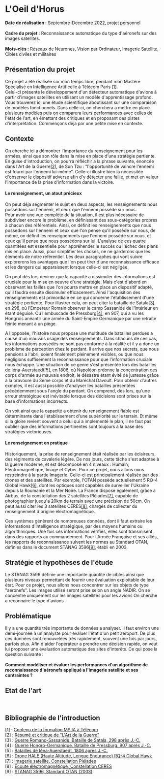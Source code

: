 # L'Oeil d'Horus

**Date de réalisation :** Septembre-Decembre 2022, projet personnel  
<br>
**Cadre du projet :** Reconnaissance automatique du type d'aéronefs sur des images satellites.  
<br>
**Mots-clés :** Réseaux de Neurones, Vision par Ordinateur, Imagerie Satellite, Cibles civiles et militaires  

## Présentation du projet
Ce projet a été réalisée sur mon temps libre, pendant mon Mastère Spécialisé en Intelligence Artificelle à Télécom Paris [[1]](#ref1).  
Celui-ci présente le développement d'un détecteur automatique d'avions à partir d'images satellites en utilisant un modèle d'apprentissage profond.
Vous trouverez ici une étude scientifique aboutissant sur une comparaison de modèles fonctionnels.
Dans celle-ci, on cherchera a mettre en place plusieurs modèles puis on comparera leurs performances avec celles de l'état de l'art, en émettant des critiques et en proposant des pistes d'interprétation. Commençons déja par une petite mise en contexte.  

## Contexte  
On cherche ici a démontrer l'importance du renseignement pour les armées, ainsi que son rôle dans la mise en place d'une stratégie pertiente. En guise d'introduction, on pourra réfléchir a la phrase suivante, énoncée dans l'Art de la Guerre[[2]](#ref2), de Sun Tzu : "l'opportunité de vaincre l'ennemi est fourni par l'ennemi lui-même". Celle-ci illustre bien la nécessitée d'observer le dispositif adverse afin d'y détecter une faille, et met en valeur l'importance de la prise d'information dans la victoire.  

#### Le renseignement, un atout précieux  
On peut déja ségmenter le sujet en deux aspects, les renseignements nous possédons sur l'ennemi, et ceux que l'ennemi possède sur nous.  
Pour avoir une vue complète de la situation, il est plus nécessaire de subdiviser encore le problème, en définissant des sous-catégories propres à chacun des référentiels. Ainsi, on définit les renseignements que nous possèdons sur l'ennemi et ceux que l'on pense qu'il possède sur nous, de même, on définit les renseignements que l'ennemi possède sur nous, et ceux qu'il pense que nous possédons sur lui. L'analyse de ces quatre quantitées est essentielle pour appréhender le succès ou l'échec des plans mis en place. Aussi, pour simplifier les choses, ne ne garderons que les élements de notre référentiel. Les deux paragraphes qui vont suivre explorerons les avantages que l'on peut tirer d'une reconnaissance efficace et les dangers qui apparaissent lorsque celle-ci est négligée.  

On peut dès lors deviner que la capacité a dissimuler des informations est cruciale pour la mise en oeuvre d'une stratégie. Mais c'est d'abord en observant les failles que l'on pourra mettre en place un dispositif adapté, qu'il faudra ensuite dissimuler efficacement. Ainsi l'acquisition des renseignements est primordiale en ce qui concerne l'établissement d'une stratégie pertiente. Pour illustrer cela, on peut citer la bataille de Satala[[3]](#ref3), en 298, où l'Empereur Romain observer le camp Sassanide de l'intérieur en étant déguisé. Ou l'embuscade de Pressburg[[4]](#ref4), en 907, qui a vu les Hongrois anéantir une armée du Saint-Empire Germanique par une retraite feinte menant à un piège.  

A l'opposée, l'histoire nous propose une multitude de batailles perdues a cause d'un mauvais usage des renseignements. Dans chacuns de ces cas, les informations possédés ne sont pas conforme à la réalité et il y a donc un problème de perception chez le perdant. Il arrive que nos secrets, que nous pensions a l'abri, soient finalement pleinement visibles, ou que nous négligions suffisement la reconnaissance pour que l'information cruciale nous échappe. Une situation de ce genre s'est présentée lors des batailles de Iéna-Auerstaedt[[5]](#ref5), en 1806, où Napoléon ordonne la concentration des corps d'armée au mauvais endroit, le désastre étant évité de justesse grâce à la bravoure du 3ème corps et du Maréchal Davoult. Pour obtenir d'autres exmples, il est aussi possible d'analyser les batailles présentées précédemment sous l'angle du perdant. On comprend, dès lors, qu'une erreur stratégique est inévitable lorsque des décisions sont prises sur la base d'informations incorrects.  

On voit ainsi que la capacité a obtenir du renseignement fiable est déterminante dans l'établissement d'une supériorité sur le terrain. Et même si la gloire revient souvent a celui qui a implementé le plan, il ne faut pas oublier que des informations pertinentes sont toujours à la base des stratégies victorieuses.  

#### Le renseignement en pratique  
Historiquement, la prise de renseignement était réalisée par les éclaireurs, des régiments de cavalerie légère. De nos jours, cette tâche s'est adaptée à la guerre moderne, et est décomposé en 4 niveaux : Humain, Electromagnétique, Image et Cyber. Pour ce projet, nous allons nous restreindre à la partie Imagerie. Celle-ci est principalement réalisée par des drones et des satellites. Par exemple, l'OTAN possède actuellement 5 RQ-4 Global Hawk[[6]](#ref6), dont les optiques sont capables de surveiller l'Ukraine depuis la Roumanie et la Mer Noire. La France dispose également, grâce a Airbus, de la constellation des 2 satellites Pléiades[[7]](#ref7), capable de photographier jusqu'a 20km de terrain avec une précision de 50cm. On peut aussi citer les 3 satellites CERES[[8]](#ref8), chargés de collecter du renseignement d'origine électromagnétique.

Ces systèmes génèrent de nombreuses données, dont il faut extraire les informations d'intelligence stratégique, par des moyens humains ou algorithmiques. Une fois ces informations vérifiés, elles sont transmisent dans des rapports au commandement. Pour l'Armée Française et ses alliés, les rapports de reconnaissance suivent les normes au Standard OTAN, définies dans le document STANAG 3596[[9]](#ref9), établi en 2003.  

## Stratégie et hypothèses de l'étude
Le STANAG 3596 définie une importante quantité de cibles ainsi que plusieurs niveaux permettant de fournir une évaluation exploitable de leur état. Pour ce projet, nous allons nous concentrer sur les objets de type "aéronefs".
Les images utilisé seront prise selon un angle NADIR.
On se concentre uniquement sur les images satellites pour les avions
On cherche a reconnaire le type d'avions
<br>
## Problématique
Il y a une quantité très importante de données a analyser. Il faut environ une demi-journée à un analyste pour évaluer l'état d'un petit aéroport. De plus ces données sont renouvelées très rapidement, souvent une fois par jours, parfois plus.
Afin d'aider l'opérateur a prendre une décision rapide, on veut lui proposer une évaluation automatique des sites d'interêts.
Ce qui pose la question suivante : 
<br> <br>
**Comment modéliser et évaluer les performances d'un algorithme de reconnaissance d'aéronefs appliqué a l'imagerie satellite et ses contraintes ?**
<br>

## Etat de l'art 
<br>


## Bibliographie de l'introduction

<a name="ref1">[1]</a> : [Contenu de la formation MS IA à Télécom](https://www.telecom-paris.fr/fr/masteres-specialises/formation-intelligence-artificielle)  
<a name="ref2">[2]</a> : [Résumé et critique de "L'Art de la Guerre"](https://www.getstoryshots.com/fr/books/the-art-of-war-summary/)  
<a name="ref3">[3]</a> : [Guerre Romano-Sassanide, Bataille de Satala, 298 après J.-C.](https://www.youtube.com/watch?v=T2571JUYAlI)  
<a name="ref4">[4]</a> : [Guerre Hongro-Germanique, Bataille de Pressburg, 907 après J.-C.](https://www.youtube.com/watch?v=VHUSCs4Nacg)  
<a name="ref5">[5]</a> : [Batailles de Iéna-Auerstaedt, 1806 après J.-C.](https://www.youtube.com/watch?v=odPUHTJO8to)  
<a name="ref6">[6]</a> : [Drone HALE (Haute Altitude, Longue Endurance) RQ-4 Global Hawk](https://www.avionslegendaires.net/2022/10/actu/loeil-volant-des-allies/?fbclid=IwAR3BfqGRQXVCfEkrNRzq246XAnPmke6V6o_yU0kvRv0cZ_pFD8Ucmfd5fHQ)  
<a name="ref7">[7]</a> : [Imagerie satellite, Constellation Pléiades](https://www.intelligence-airbusds.com/imagery/constellation/pleiades/)  
<a name="ref8">[8]</a> : [Ecoute électromagnétique, Constellation CERES](https://www.defense.gouv.fr/drm/actualites/renseignement-dorigine-electromagnetique-satellites-ceres-france-se-dote-dun-systeme-unique-europe)  
<a name="ref9">[9]</a> : [STANAG 3596, Standard OTAN (2003)](https://infostore.saiglobal.com/en-us/standards/stanag-3596-2003-735625_saig_nato_nato_1786746/)  

